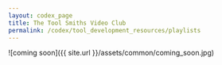 ```yaml
---
layout: codex_page
title: The Tool Smiths Video Club
permalink: /codex/tool_development_resources/playlists
---
```

![coming soon]({{ site.url }}/assets/common/coming_soon.jpg)
